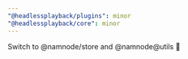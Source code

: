 ```yaml
---
"@headlessplayback/plugins": minor
"@headlessplayback/core": minor
---
```


Switch to @namnode/store and @namnode@utils 💞

